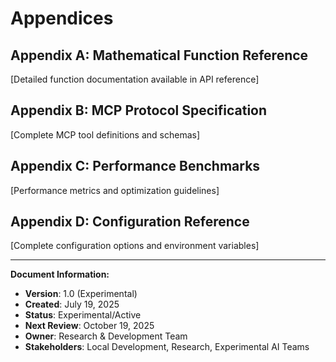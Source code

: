# Appendices

## Appendix A: Mathematical Function Reference
[Detailed function documentation available in API reference]

## Appendix B: MCP Protocol Specification
[Complete MCP tool definitions and schemas]

## Appendix C: Performance Benchmarks
[Performance metrics and optimization guidelines]

## Appendix D: Configuration Reference
[Complete configuration options and environment variables]

---

**Document Information:**
- **Version**: 1.0 (Experimental)
- **Created**: July 19, 2025
- **Status**: Experimental/Active
- **Next Review**: October 19, 2025
- **Owner**: Research & Development Team
- **Stakeholders**: Local Development, Research, Experimental AI Teams
